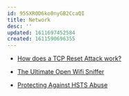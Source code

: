 ```yaml
---
id: 95SXR0D6ko0nyGB2CcaQI
title: Network
desc: ''
updated: 1611697452584
created: 1611590696355
---
```


- [How does a TCP Reset Attack work?](https://robertheaton.com/2020/04/27/how-does-a-tcp-reset-attack-work/)

- [The Ultimate Open Wifi Sniffer](https://connorlake.com/the-ultimate-sniffer/)

- [Protecting Against HSTS Abuse](https://webkit.org/blog/8146/protecting-against-hsts-abuse/)
